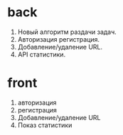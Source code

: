 # back
  1. Новый алгоритм раздачи задач.
  2. Авторизация регистрация.
  3. Добавление/удаление URL.
  4. API статистики.
# front
  1. авторизация
  2. регистрация
  3. Добавление/удаление URL
  4. Показ статистики